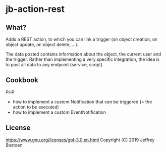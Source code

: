 # jb-action-rest

## What?
Adds a REST action, to which you can link a trigger (on object creation, on object update, on object delete, ...).

The data posted contains information about the object, the current user and the trigger.
Rather than implementing a very specific integration, the idea is to post all data to any endpoint (service, script).

## Cookbook

PHP
- how to implement a custom Notification that can be triggered (= the action to be executed)
- how to implement a custom EventNotification

## License
https://www.gnu.org/licenses/gpl-3.0.en.html
Copyright (C) 2019 Jeffrey Bostoen
